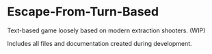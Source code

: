 # Escape-From-Turn-Based
Text-based game loosely based on modern extraction shooters. (WIP)

Includes all files and documentation created during development.
